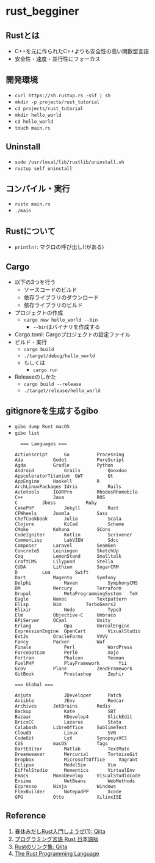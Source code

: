 # rust_begginer

## Rustとは
- C++を元に作られたC++よりも安全性の高い関数型言語
- 安全性・速度・並行性にフォーカス

## 開発環境
- `curl https://sh.rustup.rs -sSf | sh`
- `mkdir -p projects/rust_tutorial`
- `cd projects/rust_tutorial`
- `mkdir hello_world`
- `cd hello_world`
- `touch main.rs`

## Uninstall
- `sudo /usr/local/lib/rustlib/uninstall.sh`
- `rustup self uninstall`

## コンパイル・実行
- `rustc main.rs`
- `./main`

## Rustについて
- `println!`: マクロの呼び出し(!がある)

## Cargo
- 以下の3つを行う
  - ソースコードのビルド
  - 依存ライブラリのダウンロード
  - 依存ライブラリのビルド
- プロジェクトの作成
  - `cargo new hello_world --bin`
    - `--bin`はバイナリを作成する
- Cargo.toml: Cargoプロジェクトの設定ファイル
- ビルド・実行
  - `cargo build`
  - `./target/debug/hello_world`
  - もしくは
    - `cargo run`
- Releaseのしかた
  - `cargo build --release`
  - `./target/release/hello_world`

## gitignoreを生成するgibo
- `gibo dump Rust macOS`
- `gibo list`
  ```
    === Languages ===

  Actionscript		Go			Processing
  Ada			Godot			PureScript
  Agda			Gradle			Python
  Android			Grails			Qooxdoo
  AppceleratorTitanium	GWT			Qt
  AppEngine		Haskell			R
  ArchLinuxPackages	Idris			Rails
  Autotools		IGORPro			RhodesRhomobile
  C++			Java			ROS
  C			Jboss			Ruby
  CakePHP			Jekyll			Rust
  CFWheels		Joomla			Sass
  ChefCookbook		Julia			Scala
  Clojure			KiCad			Scheme
  CMake			Kohana			SCons
  CodeIgniter		Kotlin			Scrivener
  CommonLisp		LabVIEW			Sdcc
  Composer		Laravel			SeamGen
  Concrete5		Leiningen		SketchUp
  Coq			LemonStand		Smalltalk
  CraftCMS		Lilypond		Stella
  CUDA			Lithium			SugarCRM
  D			Lua			Swift
  Dart			Magento			Symfony
  Delphi			Maven			SymphonyCMS
  DM			Mercury			Terraform
  Drupal			MetaProgrammingSystem	TeX
  Eagle			Nanoc			Textpattern
  Elisp			Nim			TurboGears2
  Elixir			Node			Typo3
  Elm			Objective-C		Umbraco
  EPiServer		OCaml			Unity
  Erlang			Opa			UnrealEngine
  ExpressionEngine	OpenCart		VisualStudio
  ExtJs			OracleForms		VVVV
  Fancy			Packer			Waf
  Finale			Perl			WordPress
  ForceDotCom		Perl6			Xojo
  Fortran			Phalcon			Yeoman
  FuelPHP			PlayFramework		Yii
  Gcov			Plone			ZendFramework
  GitBook			Prestashop		Zephir

  === Global ===

  Anjuta			JDeveloper		Patch
  Ansible			JEnv			Redcar
  Archives		JetBrains		Redis
  Backup			Kate			SBT
  Bazaar			KDevelop4		SlickEdit
  BricxCC			Lazarus			Stata
  Calabash		LibreOffice		SublimeText
  Cloud9			Linux			SVN
  CodeKit			LyX			SynopsysVCS
  CVS			macOS			Tags
  DartEditor		Matlab			TextMate
  Dreamweaver		Mercurial		TortoiseGit
  Dropbox			MicrosoftOffice		Vagrant
  Eclipse			ModelSim		Vim
  EiffelStudio		Momentics		VirtualEnv
  Emacs			MonoDevelop		VisualStudioCode
  Ensime			NetBeans		WebMethods
  Espresso		Ninja			Windows
  FlexBuilder		NotepadPP		Xcode
  GPG			Otto			XilinxISE
  ```

## Reference
1. [春休みだしRust入門しようぜ(1): Qiita](https://qiita.com/musaprg/items/97a72bb1ba85932ad161)
2. [プログラミング言語 Rust 日本語版](https://rust-lang-ja.github.io/the-rust-programming-language-ja/1.6/book/README.html)
3. [Rustのリンク集: Qiita](https://qiita.com/moshroom/items/7e327dafbe53b72ad99d)
4. [The Rust Programming Language](https://doc.rust-lang.org/book/second-edition/index.html)
